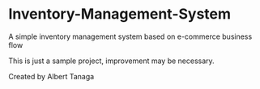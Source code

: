 # Inventory-Management-System
A simple inventory management system based on e-commerce business flow

This is just a sample project, improvement may be necessary.

Created by Albert Tanaga
